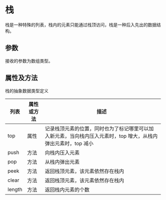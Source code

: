 # 栈

栈是一种特殊的列表，栈内的元素只能通过栈顶访问，栈是一种后入先出的数据结构。

## 参数

接收的参数为数组类型。

## 属性及方法

栈的抽象数据类型定义

| 列表 | 属性或方法 | 描述 |
|----|----|----|
| top | 属性 | 记录栈顶元素的位置，同时也为了标记哪里可以加入新元素，当向栈内压入元素时，top 增大，从栈内弹出元素时，top 减小 |
| push | 方法 | 向栈内压入元素 |
| pop | 方法 | 从栈内弹出元素 |
| peek | 方法 | 返回栈顶元素，该元素依然存在栈内 |
| clear | 方法 | 返回栈顶元素，该元素依然存在栈内 |
| length | 方法 | 返回栈内元素的个数 |
